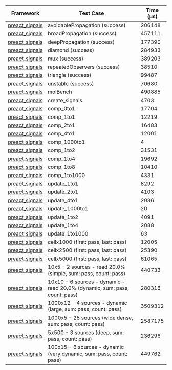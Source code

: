 | Framework | Test Case | Time (μs) |
| --- | --- | --- |
| [preact_signals](https://pub.dev/packages/preact_signals) | avoidablePropagation (success) | 206148 |
| [preact_signals](https://pub.dev/packages/preact_signals) | broadPropagation (success) | 457111 |
| [preact_signals](https://pub.dev/packages/preact_signals) | deepPropagation (success) | 177390 |
| [preact_signals](https://pub.dev/packages/preact_signals) | diamond (success) | 284933 |
| [preact_signals](https://pub.dev/packages/preact_signals) | mux (success) | 389203 |
| [preact_signals](https://pub.dev/packages/preact_signals) | repeatedObservers (success) | 38510 |
| [preact_signals](https://pub.dev/packages/preact_signals) | triangle (success) | 99487 |
| [preact_signals](https://pub.dev/packages/preact_signals) | unstable (success) | 70680 |
| [preact_signals](https://pub.dev/packages/preact_signals) | molBench | 490885 |
| [preact_signals](https://pub.dev/packages/preact_signals) | create_signals | 4703 |
| [preact_signals](https://pub.dev/packages/preact_signals) | comp_0to1 | 17704 |
| [preact_signals](https://pub.dev/packages/preact_signals) | comp_1to1 | 12219 |
| [preact_signals](https://pub.dev/packages/preact_signals) | comp_2to1 | 16483 |
| [preact_signals](https://pub.dev/packages/preact_signals) | comp_4to1 | 12001 |
| [preact_signals](https://pub.dev/packages/preact_signals) | comp_1000to1 | 4 |
| [preact_signals](https://pub.dev/packages/preact_signals) | comp_1to2 | 31531 |
| [preact_signals](https://pub.dev/packages/preact_signals) | comp_1to4 | 19692 |
| [preact_signals](https://pub.dev/packages/preact_signals) | comp_1to8 | 10410 |
| [preact_signals](https://pub.dev/packages/preact_signals) | comp_1to1000 | 4331 |
| [preact_signals](https://pub.dev/packages/preact_signals) | update_1to1 | 8292 |
| [preact_signals](https://pub.dev/packages/preact_signals) | update_2to1 | 4103 |
| [preact_signals](https://pub.dev/packages/preact_signals) | update_4to1 | 2086 |
| [preact_signals](https://pub.dev/packages/preact_signals) | update_1000to1 | 20 |
| [preact_signals](https://pub.dev/packages/preact_signals) | update_1to2 | 4091 |
| [preact_signals](https://pub.dev/packages/preact_signals) | update_1to4 | 2088 |
| [preact_signals](https://pub.dev/packages/preact_signals) | update_1to1000 | 63 |
| [preact_signals](https://pub.dev/packages/preact_signals) | cellx1000 (first: pass, last: pass) | 12005 |
| [preact_signals](https://pub.dev/packages/preact_signals) | cellx2500 (first: pass, last: pass) | 25390 |
| [preact_signals](https://pub.dev/packages/preact_signals) | cellx5000 (first: pass, last: pass) | 61065 |
| [preact_signals](https://pub.dev/packages/preact_signals) | 10x5 - 2 sources - read 20.0% (simple, sum: pass, count: pass) | 440733 |
| [preact_signals](https://pub.dev/packages/preact_signals) | 10x10 - 6 sources - dynamic - read 20.0% (dynamic, sum: pass, count: pass) | 280316 |
| [preact_signals](https://pub.dev/packages/preact_signals) | 1000x12 - 4 sources - dynamic (large, sum: pass, count: pass) | 3509312 |
| [preact_signals](https://pub.dev/packages/preact_signals) | 1000x5 - 25 sources (wide dense, sum: pass, count: pass) | 2587175 |
| [preact_signals](https://pub.dev/packages/preact_signals) | 5x500 - 3 sources (deep, sum: pass, count: pass) | 236296 |
| [preact_signals](https://pub.dev/packages/preact_signals) | 100x15 - 6 sources - dynamic (very dynamic, sum: pass, count: pass) | 449762 |
